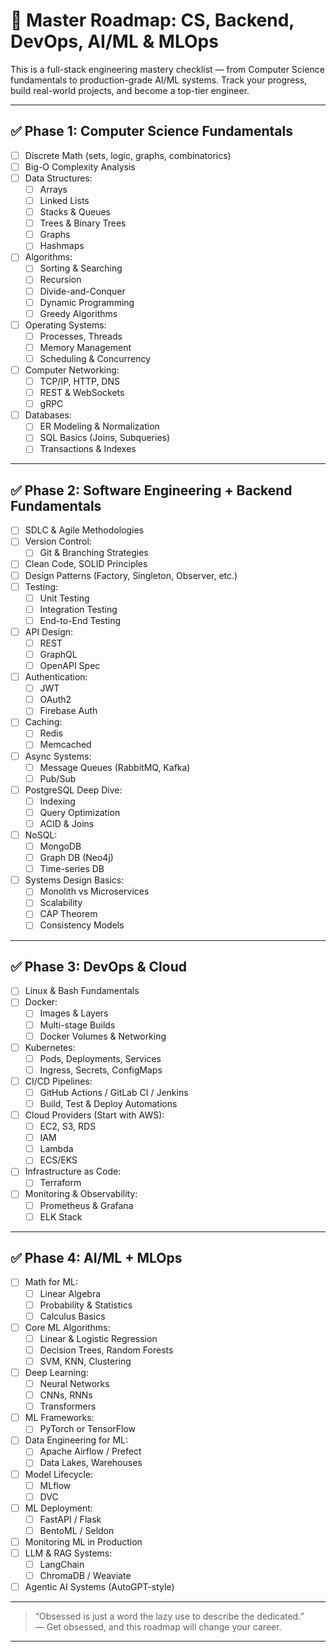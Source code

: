 # 🚀 Master Roadmap: CS, Backend, DevOps, AI/ML & MLOps

This is a full-stack engineering mastery checklist — from Computer Science fundamentals to production-grade AI/ML systems. Track your progress, build real-world projects, and become a top-tier engineer.

---

## ✅ Phase 1: Computer Science Fundamentals

- [ ] Discrete Math (sets, logic, graphs, combinatorics)
- [ ] Big-O Complexity Analysis
- [ ] Data Structures:
  - [ ] Arrays
  - [ ] Linked Lists
  - [ ] Stacks & Queues
  - [ ] Trees & Binary Trees
  - [ ] Graphs
  - [ ] Hashmaps
- [ ] Algorithms:
  - [ ] Sorting & Searching
  - [ ] Recursion
  - [ ] Divide-and-Conquer
  - [ ] Dynamic Programming
  - [ ] Greedy Algorithms
- [ ] Operating Systems:
  - [ ] Processes, Threads
  - [ ] Memory Management
  - [ ] Scheduling & Concurrency
- [ ] Computer Networking:
  - [ ] TCP/IP, HTTP, DNS
  - [ ] REST & WebSockets
  - [ ] gRPC
- [ ] Databases:
  - [ ] ER Modeling & Normalization
  - [ ] SQL Basics (Joins, Subqueries)
  - [ ] Transactions & Indexes

---

## ✅ Phase 2: Software Engineering + Backend Fundamentals

- [ ] SDLC & Agile Methodologies
- [ ] Version Control:
  - [ ] Git & Branching Strategies
- [ ] Clean Code, SOLID Principles
- [ ] Design Patterns (Factory, Singleton, Observer, etc.)
- [ ] Testing:
  - [ ] Unit Testing
  - [ ] Integration Testing
  - [ ] End-to-End Testing
- [ ] API Design:
  - [ ] REST
  - [ ] GraphQL
  - [ ] OpenAPI Spec
- [ ] Authentication:
  - [ ] JWT
  - [ ] OAuth2
  - [ ] Firebase Auth
- [ ] Caching:
  - [ ] Redis
  - [ ] Memcached
- [ ] Async Systems:
  - [ ] Message Queues (RabbitMQ, Kafka)
  - [ ] Pub/Sub
- [ ] PostgreSQL Deep Dive:
  - [ ] Indexing
  - [ ] Query Optimization
  - [ ] ACID & Joins
- [ ] NoSQL:
  - [ ] MongoDB
  - [ ] Graph DB (Neo4j)
  - [ ] Time-series DB
- [ ] Systems Design Basics:
  - [ ] Monolith vs Microservices
  - [ ] Scalability
  - [ ] CAP Theorem
  - [ ] Consistency Models

---

## ✅ Phase 3: DevOps & Cloud

- [ ] Linux & Bash Fundamentals
- [ ] Docker:
  - [ ] Images & Layers
  - [ ] Multi-stage Builds
  - [ ] Docker Volumes & Networking
- [ ] Kubernetes:
  - [ ] Pods, Deployments, Services
  - [ ] Ingress, Secrets, ConfigMaps
- [ ] CI/CD Pipelines:
  - [ ] GitHub Actions / GitLab CI / Jenkins
  - [ ] Build, Test & Deploy Automations
- [ ] Cloud Providers (Start with AWS):
  - [ ] EC2, S3, RDS
  - [ ] IAM
  - [ ] Lambda
  - [ ] ECS/EKS
- [ ] Infrastructure as Code:
  - [ ] Terraform
- [ ] Monitoring & Observability:
  - [ ] Prometheus & Grafana
  - [ ] ELK Stack

---

## ✅ Phase 4: AI/ML + MLOps

- [ ] Math for ML:
  - [ ] Linear Algebra
  - [ ] Probability & Statistics
  - [ ] Calculus Basics
- [ ] Core ML Algorithms:
  - [ ] Linear & Logistic Regression
  - [ ] Decision Trees, Random Forests
  - [ ] SVM, KNN, Clustering
- [ ] Deep Learning:
  - [ ] Neural Networks
  - [ ] CNNs, RNNs
  - [ ] Transformers
- [ ] ML Frameworks:
  - [ ] PyTorch or TensorFlow
- [ ] Data Engineering for ML:
  - [ ] Apache Airflow / Prefect
  - [ ] Data Lakes, Warehouses
- [ ] Model Lifecycle:
  - [ ] MLflow
  - [ ] DVC
- [ ] ML Deployment:
  - [ ] FastAPI / Flask
  - [ ] BentoML / Seldon
- [ ] Monitoring ML in Production
- [ ] LLM & RAG Systems:
  - [ ] LangChain
  - [ ] ChromaDB / Weaviate
- [ ] Agentic AI Systems (AutoGPT-style)

---

> “Obsessed is just a word the lazy use to describe the dedicated.”  
> — Get obsessed, and this roadmap will change your career.
---
